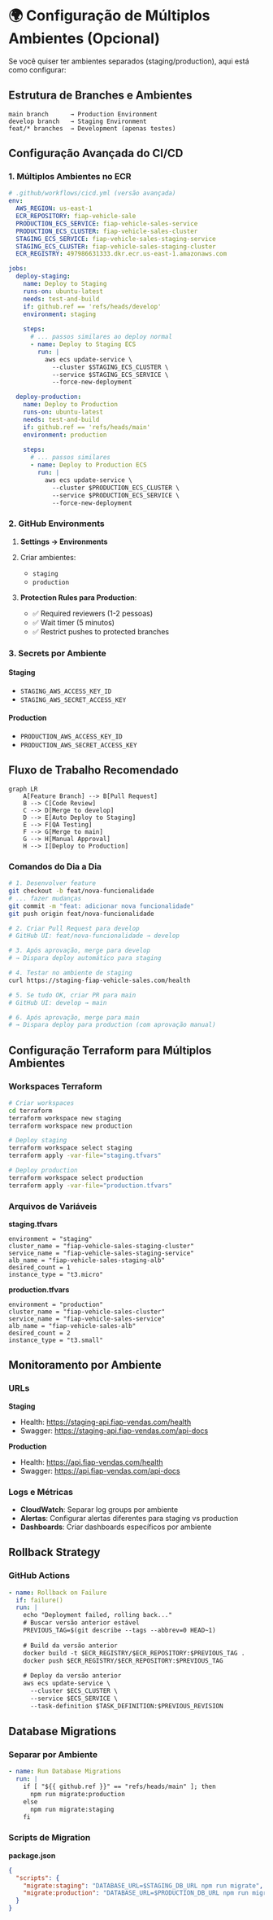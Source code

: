 # 🌍 Configuração de Múltiplos Ambientes (Opcional)

Se você quiser ter ambientes separados (staging/production), aqui está como configurar:

## Estrutura de Branches e Ambientes

```
main branch      → Production Environment
develop branch   → Staging Environment  
feat/* branches  → Development (apenas testes)
```

## Configuração Avançada do CI/CD

### 1. Múltiplos Ambientes no ECR

```yaml
# .github/workflows/cicd.yml (versão avançada)
env:
  AWS_REGION: us-east-1
  ECR_REPOSITORY: fiap-vehicle-sale
  PRODUCTION_ECS_SERVICE: fiap-vehicle-sales-service
  PRODUCTION_ECS_CLUSTER: fiap-vehicle-sales-cluster
  STAGING_ECS_SERVICE: fiap-vehicle-sales-staging-service
  STAGING_ECS_CLUSTER: fiap-vehicle-sales-staging-cluster
  ECR_REGISTRY: 497986631333.dkr.ecr.us-east-1.amazonaws.com

jobs:
  deploy-staging:
    name: Deploy to Staging
    runs-on: ubuntu-latest
    needs: test-and-build
    if: github.ref == 'refs/heads/develop'
    environment: staging
    
    steps:
      # ... passos similares ao deploy normal
      - name: Deploy to Staging ECS
        run: |
          aws ecs update-service \
            --cluster $STAGING_ECS_CLUSTER \
            --service $STAGING_ECS_SERVICE \
            --force-new-deployment

  deploy-production:
    name: Deploy to Production
    runs-on: ubuntu-latest
    needs: test-and-build
    if: github.ref == 'refs/heads/main'
    environment: production
    
    steps:
      # ... passos similares
      - name: Deploy to Production ECS
        run: |
          aws ecs update-service \
            --cluster $PRODUCTION_ECS_CLUSTER \
            --service $PRODUCTION_ECS_SERVICE \
            --force-new-deployment
```

### 2. GitHub Environments

1. **Settings → Environments**
2. Criar ambientes:
   - `staging`
   - `production`

3. **Protection Rules para Production**:
   - ✅ Required reviewers (1-2 pessoas)
   - ✅ Wait timer (5 minutos)
   - ✅ Restrict pushes to protected branches

### 3. Secrets por Ambiente

#### Staging
- `STAGING_AWS_ACCESS_KEY_ID`
- `STAGING_AWS_SECRET_ACCESS_KEY`

#### Production  
- `PRODUCTION_AWS_ACCESS_KEY_ID`
- `PRODUCTION_AWS_SECRET_ACCESS_KEY`

## Fluxo de Trabalho Recomendado

```mermaid
graph LR
    A[Feature Branch] --> B[Pull Request]
    B --> C[Code Review]
    C --> D[Merge to develop]
    D --> E[Auto Deploy to Staging]
    E --> F[QA Testing]
    F --> G[Merge to main]
    G --> H[Manual Approval]
    H --> I[Deploy to Production]
```

### Comandos do Dia a Dia

```bash
# 1. Desenvolver feature
git checkout -b feat/nova-funcionalidade
# ... fazer mudanças
git commit -m "feat: adicionar nova funcionalidade"
git push origin feat/nova-funcionalidade

# 2. Criar Pull Request para develop
# GitHub UI: feat/nova-funcionalidade → develop

# 3. Após aprovação, merge para develop
# → Dispara deploy automático para staging

# 4. Testar no ambiente de staging
curl https://staging-fiap-vehicle-sales.com/health

# 5. Se tudo OK, criar PR para main
# GitHub UI: develop → main

# 6. Após aprovação, merge para main
# → Dispara deploy para production (com aprovação manual)
```

## Configuração Terraform para Múltiplos Ambientes

### Workspaces Terraform

```bash
# Criar workspaces
cd terraform
terraform workspace new staging
terraform workspace new production

# Deploy staging
terraform workspace select staging
terraform apply -var-file="staging.tfvars"

# Deploy production  
terraform workspace select production
terraform apply -var-file="production.tfvars"
```

### Arquivos de Variáveis

**staging.tfvars**
```hcl
environment = "staging"
cluster_name = "fiap-vehicle-sales-staging-cluster"
service_name = "fiap-vehicle-sales-staging-service"
alb_name = "fiap-vehicle-sales-staging-alb"
desired_count = 1
instance_type = "t3.micro"
```

**production.tfvars**
```hcl
environment = "production"
cluster_name = "fiap-vehicle-sales-cluster"
service_name = "fiap-vehicle-sales-service" 
alb_name = "fiap-vehicle-sales-alb"
desired_count = 2
instance_type = "t3.small"
```

## Monitoramento por Ambiente

### URLs

**Staging**
- Health: https://staging-api.fiap-vendas.com/health
- Swagger: https://staging-api.fiap-vendas.com/api-docs

**Production**
- Health: https://api.fiap-vendas.com/health  
- Swagger: https://api.fiap-vendas.com/api-docs

### Logs e Métricas

- **CloudWatch**: Separar log groups por ambiente
- **Alertas**: Configurar alertas diferentes para staging vs production
- **Dashboards**: Criar dashboards específicos por ambiente

## Rollback Strategy

### GitHub Actions

```yaml
- name: Rollback on Failure
  if: failure()
  run: |
    echo "Deployment failed, rolling back..."
    # Buscar versão anterior estável
    PREVIOUS_TAG=$(git describe --tags --abbrev=0 HEAD~1)
    
    # Build da versão anterior
    docker build -t $ECR_REGISTRY/$ECR_REPOSITORY:$PREVIOUS_TAG .
    docker push $ECR_REGISTRY/$ECR_REPOSITORY:$PREVIOUS_TAG
    
    # Deploy da versão anterior
    aws ecs update-service \
      --cluster $ECS_CLUSTER \
      --service $ECS_SERVICE \
      --task-definition $TASK_DEFINITION:$PREVIOUS_REVISION
```

## Database Migrations

### Separar por Ambiente

```yaml
- name: Run Database Migrations
  run: |
    if [ "${{ github.ref }}" == "refs/heads/main" ]; then
      npm run migrate:production
    else
      npm run migrate:staging
    fi
```

### Scripts de Migration

**package.json**
```json
{
  "scripts": {
    "migrate:staging": "DATABASE_URL=$STAGING_DB_URL npm run migrate",
    "migrate:production": "DATABASE_URL=$PRODUCTION_DB_URL npm run migrate"
  }
}
```
